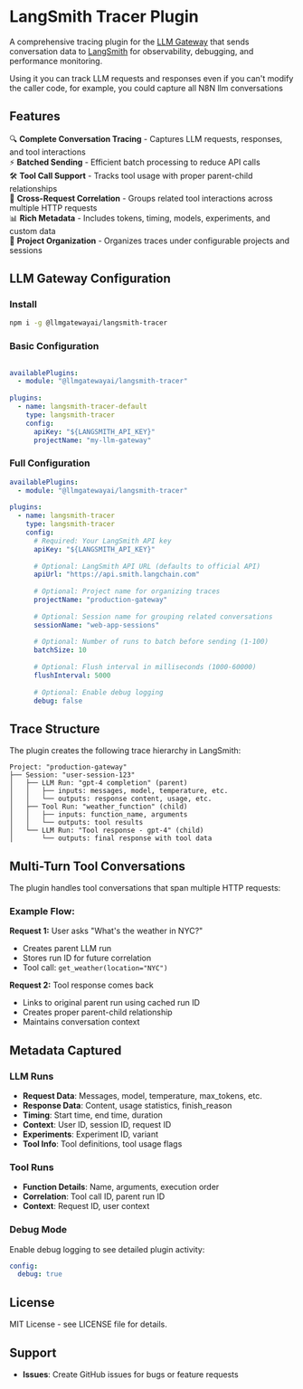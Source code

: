 # LangSmith Tracer Plugin

A comprehensive tracing plugin for the [LLM Gateway](https://github.com/nullplatform/llmgateway) that sends conversation data to [LangSmith](https://smith.langchain.com) for observability, debugging, and performance monitoring.

Using it you can track LLM requests and responses even if you can't modify the caller code, for example, you could capture all N8N llm conversations

## Features

🔍 **Complete Conversation Tracing** - Captures LLM requests, responses, and tool interactions  
⚡ **Batched Sending** - Efficient batch processing to reduce API calls  
🛠️ **Tool Call Support** - Tracks tool usage with proper parent-child relationships  
🔗 **Cross-Request Correlation** - Groups related tool interactions across multiple HTTP requests  
📊 **Rich Metadata** - Includes tokens, timing, models, experiments, and custom data  
🎯 **Project Organization** - Organizes traces under configurable projects and sessions

## LLM Gateway Configuration
### Install

```bash
npm i -g @llmgatewayai/langsmith-tracer 
```

### Basic Configuration

```yaml

availablePlugins:
  - module: "@llmgatewayai/langsmith-tracer"
    
plugins:
  - name: langsmith-tracer-default
    type: langsmith-tracer
    config:
      apiKey: "${LANGSMITH_API_KEY}"
      projectName: "my-llm-gateway"
```

### Full Configuration

```yaml
availablePlugins:
  - module: "@llmgatewayai/langsmith-tracer"
    
plugins:
  - name: langsmith-tracer
    type: langsmith-tracer
    config:
      # Required: Your LangSmith API key
      apiKey: "${LANGSMITH_API_KEY}"
      
      # Optional: LangSmith API URL (defaults to official API)
      apiUrl: "https://api.smith.langchain.com"
      
      # Optional: Project name for organizing traces
      projectName: "production-gateway"
      
      # Optional: Session name for grouping related conversations
      sessionName: "web-app-sessions"
      
      # Optional: Number of runs to batch before sending (1-100)
      batchSize: 10
      
      # Optional: Flush interval in milliseconds (1000-60000)
      flushInterval: 5000
      
      # Optional: Enable debug logging
      debug: false
```

## Trace Structure

The plugin creates the following trace hierarchy in LangSmith:

```
Project: "production-gateway"
├── Session: "user-session-123"
│   ├── LLM Run: "gpt-4 completion" (parent)
│   │   ├── inputs: messages, model, temperature, etc.
│   │   └── outputs: response content, usage, etc.
│   ├── Tool Run: "weather_function" (child)
│   │   ├── inputs: function_name, arguments
│   │   └── outputs: tool results
│   └── LLM Run: "Tool response - gpt-4" (child)
│       └── outputs: final response with tool data
```

## Multi-Turn Tool Conversations

The plugin handles tool conversations that span multiple HTTP requests:

### Example Flow:

**Request 1:** User asks "What's the weather in NYC?"
- Creates parent LLM run
- Stores run ID for future correlation
- Tool call: `get_weather(location="NYC")`

**Request 2:** Tool response comes back
- Links to original parent run using cached run ID
- Creates proper parent-child relationship
- Maintains conversation context

## Metadata Captured

### LLM Runs
- **Request Data**: Messages, model, temperature, max_tokens, etc.
- **Response Data**: Content, usage statistics, finish_reason
- **Timing**: Start time, end time, duration
- **Context**: User ID, session ID, request ID
- **Experiments**: Experiment ID, variant
- **Tool Info**: Tool definitions, tool usage flags

### Tool Runs
- **Function Details**: Name, arguments, execution order
- **Correlation**: Tool call ID, parent run ID
- **Context**: Request ID, user context

### Debug Mode
Enable debug logging to see detailed plugin activity:

```yaml
config:
  debug: true
```
## License

MIT License - see LICENSE file for details.

## Support

- **Issues**: Create GitHub issues for bugs or feature requests
